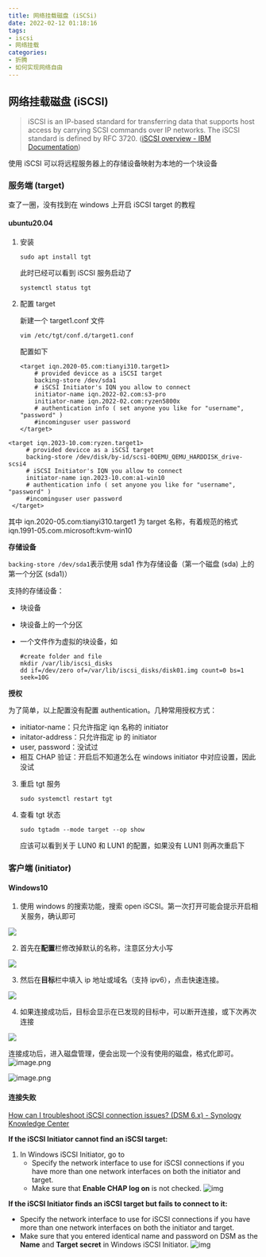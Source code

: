 ```yaml
---
title: 网络挂载磁盘 (iSCSi)
date: 2022-02-12 01:18:16
tags:
- iscsi
- 网络挂载
categories:
- 折腾
- 如何实现网络自由
---
```


## 网络挂载磁盘 (iSCSI)

> iSCSI is an IP-based standard for transferring data that supports host access by carrying SCSI commands over IP networks. The iSCSI standard is defined by RFC 3720. ([iSCSI overview - IBM Documentation](https://www.ibm.com/docs/en/spectrumvirtualsoftw/8.2.x?topic=planning-iscsi-overview))

使用 iSCSI 可以将远程服务器上的存储设备映射为本地的一个块设备

<!-- more -->

### 服务端 (target)

查了一圈，没有找到在 windows 上开启 iSCSI target 的教程

#### ubuntu20.04

1. 安装

   ```
   sudo apt install tgt
   ```

   此时已经可以看到 iSCSI 服务启动了

   ```
   systemctl status tgt
   ```

2. 配置 target

   新建一个 target1.conf 文件

   ```
   vim /etc/tgt/conf.d/target1.conf
   ```

   配置如下

   ```
   <target iqn.2020-05.com:tianyi310.target1>
       # provided devicce as a iSCSI target
       backing-store /dev/sda1
       # iSCSI Initiator's IQN you allow to connect
       initiator-name iqn.2022-02.com:s3-pro
       initiator-name iqn.2022-02.com:ryzen5800x
       # authentication info ( set anyone you like for "username", "password" )
       #incominguser user password
   </target>
   ```


```
<target iqn.2023-10.com:ryzen.target1>
     # provided devicce as a iSCSI target
     backing-store /dev/disk/by-id/scsi-0QEMU_QEMU_HARDDISK_drive-scsi4
     # iSCSI Initiator's IQN you allow to connect
     initiator-name iqn.2023-10.com:a1-win10
     # authentication info ( set anyone you like for "username", "password" )
     #incominguser user password
 </target>
```

   其中 iqn.2020-05.com:tianyi310.target1 为 target 名称，有着规范的格式
iqn.1991-05.com.microsoft:kvm-win10

   **存储设备**

   `backing-store /dev/sda1`表示使用 sda1 作为存储设备（第一个磁盘 (sda) 上的第一个分区 (sda1)）

   支持的存储设备：

   - 块设备

   - 块设备上的一个分区

   - 一个文件作为虚拟的块设备，如

     ```
     #create folder and file
     mkdir /var/lib/iscsi_disks
     dd if=/dev/zero of=/var/lib/iscsi_disks/disk01.img count=0 bs=1 seek=10G
     ```

   **授权**

   为了简单，以上配置没有配置 authentication。几种常用授权方式：

   - initiator-name：只允许指定 iqn 名称的 initiator
   - initator-address：只允许指定 ip 的 initiator
   - user, password：没试过
   - 相互 CHAP 验证：开启后不知道怎么在 windows initiator 中对应设置，因此没试

3. 重启 tgt 服务

   ```
   sudo systemctl restart tgt
   ```

4. 查看 tgt 状态

   ```
   sudo tgtadm --mode target --op show
   ```

   应该可以看到关于 LUN0 和 LUN1 的配置，如果没有 LUN1 则再次重启下

### 客户端 (initiator)

#### Windows10

1. 使用 windows 的搜索功能，搜索 open iSCSI。第一次打开可能会提示开启相关服务，确认即可

![](https://raw.githubusercontent.com/TheRainstorm/.image-bed/main/picgo/image-20220212143024057.png)


2. 首先在**配置**栏修改掉默认的名称，注意区分大小写

![](https://raw.githubusercontent.com/TheRainstorm/.image-bed/main/picgo/image-20220212143556650.png)


3. 然后在**目标**栏中填入 ip 地址或域名（支持 ipv6），点击快速连接。

![](https://raw.githubusercontent.com/TheRainstorm/.image-bed/main/picgo/image-20220212144228480.png)


   4. 如果连接成功后，目标会显示在已发现的目标中，可以断开连接，或下次再次连接

![](https://raw.githubusercontent.com/TheRainstorm/.image-bed/main/picgo/image-20220212144650993.png)


连接成功后，进入磁盘管理，便会出现一个没有使用的磁盘，格式化即可。
![image.png](https://raw.githubusercontent.com/TheRainstorm/.image-bed/main/20231002011350.png)

![image.png](https://raw.githubusercontent.com/TheRainstorm/.image-bed/main/20231002011424.png)


#### 连接失败

[How can I troubleshoot iSCSI connection issues? (DSM 6.x) - Synology Knowledge Center](https://kb.synology.com/en-us/DSM/tutorial/How_can_I_troubleshoot_iSCSI_connection_issues)

**If the iSCSI Initiator cannot find an iSCSI target:**

1. In Windows iSCSI Initiator, go to
   - Specify the network interface to use for iSCSI connections if you have more than one network interfaces on both the initiator and target.
   - Make sure that **Enable CHAP log on** is not checked.
     ![img](https://kb.synology.com/_images/faq_images/iSCSI_troubleshoot_2.png)

**If the iSCSI Initiator finds an iSCSI target but fails to connect to it:**

- Specify the network interface to use for iSCSI connections if you have more than one network interfaces on both the initiator and target.
- Make sure that you entered identical name and password on DSM as the **Name** and **Target secret** in Windows iSCSI Initiator.
  ![img](https://kb.synology.com/_images/faq_images/iSCSI_troubleshoot_1.png)